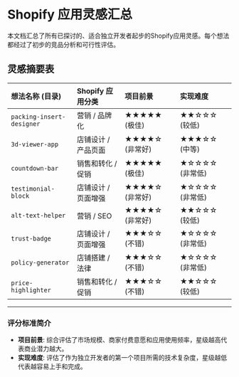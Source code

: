 # Shopify 应用灵感汇总

本文档汇总了所有已探讨的、适合独立开发者起步的Shopify应用灵感。每个想法都经过了初步的竞品分析和可行性评估。

## 灵感摘要表

| 想法名称 (目录) | Shopify 应用分类 | 项目前景 | 实现难度 |
| :--- | :--- | :--- | :--- |
| `packing-insert-designer` | 营销 / 品牌化 | ★★★★★ (极佳) | ★★☆☆☆ (较低) |
| `3d-viewer-app` | 店铺设计 / 产品页面 | ★★★★☆ (非常好) | ★★★☆☆ (中等) |
| `countdown-bar` | 销售和转化 / 促销 | ★★★★★ (极佳) | ★☆☆☆☆ (非常低) |
| `testimonial-block` | 店铺设计 / 页面增强 | ★★★★☆ (非常好) | ★☆☆☆☆ (非常低) |
| `alt-text-helper` | 营销 / SEO | ★★★★☆ (非常好) | ★★☆☆☆ (较低) |
| `trust-badge` | 店铺设计 / 页面增强 | ★★★☆☆ (不错) | ★☆☆☆☆ (非常低) |
| `policy-generator` | 店铺搭建 / 法律 | ★★★☆☆ (不错) | ★☆☆☆☆ (非常低) |
| `price-highlighter` | 销售和转化 / 促销 | ★★★☆☆ (不错) | ★★☆☆☆ (较低) |

---

### 评分标准简介

*   **项目前景**: 综合评估了市场规模、商家付费意愿和应用使用频率，星级越高代表商业潜力越大。
*   **实现难度**: 评估了作为独立开发者的第一个项目所需的技术复杂度，星级越低代表越容易上手和完成。